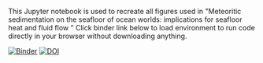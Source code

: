 This Jupyter notebook is used to recreate all figures used in "Meteoritic sedimentation on the seafloor of ocean worlds: implications for seafloor heat and fluid flow " Click binder link below to load environment to run code directly in your browser without downloading anything.

[![Binder](https://mybinder.org/badge_logo.svg)](https://mybinder.org/v2/gh/tectonic-hydrology/OW_seds/HEAD)
[![DOI](https://zenodo.org/badge/1005211510.svg)](https://doi.org/10.5281/zenodo.15702071)
